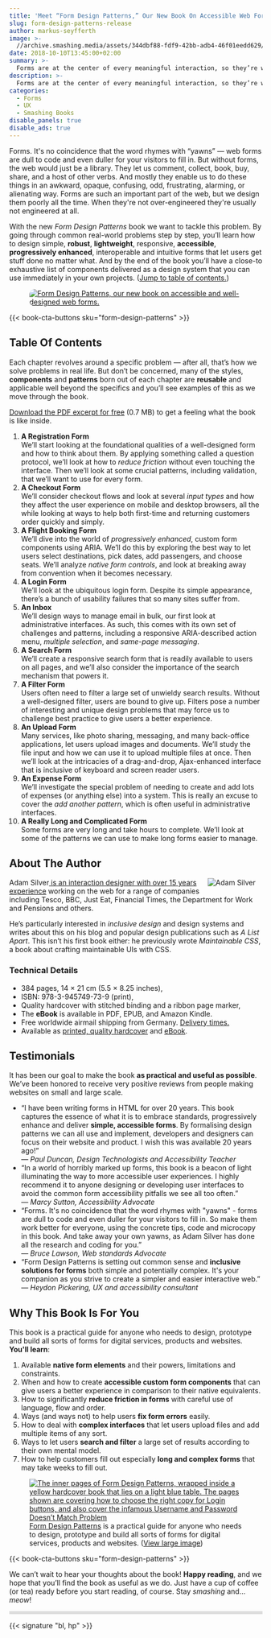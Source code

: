 ```yaml
---
title: 'Meet “Form Design Patterns,” Our New Book On Accessible Web Forms — Now Shipping!'
slug: form-design-patterns-release
author: markus-seyfferth
image: >-
  //archive.smashing.media/assets/344dbf88-fdf9-42bb-adb4-46f01eedd629/ae85bc12-6461-4233-9776-75ee3772f439/form-design-patterns-wooden-v4-large.jpg
date: 2018-10-10T13:45:00+02:00
summary: >-
  Forms are at the center of every meaningful interaction, so they’re worth getting a firm handle on. That’s why we published [Form Design Patterns](/printed-books/form-design-patterns/), a new printed book about accessible and well-designed web forms. [Jump to table of contents](#toc) or <a href="/printed-books/form-design-patterns/" data-product-sku="form-design-patterns" data-component="AddToCart" data-product-path="/printed-books/form-design-patterns/" data-silent="true">get the book right away</a>.
description: >-
  Forms are at the center of every meaningful interaction, so they’re worth getting a firm handle on. That’s why we published Form Design Patterns, a new printed book about accessible and well-designed web forms. 
categories:
  - Forms
  - UX
  - Smashing Books
disable_panels: true
disable_ads: true
---
```

Forms. It's no coincidence that the word rhymes with “yawns” — web forms are dull to code and even duller for your visitors to fill in. But without forms, the web would just be a library. They let us comment, collect, book, buy, share, and a host of other verbs. And mostly they enable us to do these things in an awkward, opaque, confusing, odd, frustrating, alarming, or alienating way. Forms are such an important part of the web, but we design them poorly all the time. When they're not over-engineered they're usually not engineered at all.

With the new *Form Design Patterns* book we want to tackle this problem. By going through common real-world problems step by step, you’ll learn how to design simple, **robust**, **lightweight**, responsive, **accessible**, **progressively enhanced**, interoperable and intuitive forms that let users get stuff done no matter what. And by the end of the book you’ll have a close-to exhaustive list of components delivered as a design system that you can use immediately in your own projects. ([Jump to table of contents.](#toc))

<figure id="get-the-book" class="article__image smb6__release">
	<a href="https://res.cloudinary.com/indysigner/image/upload/v1538656288/form-design-patterns-wooden-large_bqhcoq.jpg">
		<img style="border-radius: 11px" src="https://res.cloudinary.com/indysigner/image/upload/v1538399913/form-design-patterns-wooden-800_oxm2w5.jpg" sizes="100%" alt="Form Design Patterns, our new book on accessible and well-designed web forms.">
	</a>
</figure>

{{< book-cta-buttons sku="form-design-patterns" >}}

<!--

## About The Book

*Form Design Patterns* contains ten chapters ([&#8595; Table of Contents](#toc)). Each one represents a common real-world problem that we’ll solve together step by step. Design is just as much about asking (and understanding) questions, as it is about creating solutions. So we’ll spend time doing just that: discussing the problem, weighing up the options, and **creating technical solutions that are simple and inclusive**. 

Ultimately, the book is about <strong>understanding what users need</strong>. Users are people and people are different. So we’ll be considering multiple interaction modalities and how to help users work under situational (temporary or permanent) and environmental circumstances. We’ll be looking at every problem through an inclusive design lens. Because good design is inclusive.

-->

## Table Of Contents

Each chapter revolves around a specific problem — after all, that’s how we solve problems in real life. But don’t be concerned, many of the styles, **components** and **patterns** born out of each chapter are **reusable** and applicable well beyond the specifics and you’ll see examples of this as we move through the book.

[Download the PDF excerpt for free](https://smashingmagazine.com/provide/eBooks/form-design-patterns-excerpt.pdf) (0.7 MB) to get a feeling what the book is like inside.

1. **A Registration Form**  
We’ll start looking at the foundational qualities of a well-designed form and how to think about them. By applying something called a question protocol, we’ll look at how to _reduce friction_ without even touching the interface. Then we’ll look at some crucial patterns, including validation, that we’ll want to use for every form.
2. **A Checkout Form**  
We’ll consider checkout flows and look at several _input types_ and how they affect the user experience on mobile and desktop browsers, all the while looking at ways to help both first-time and returning customers order quickly and simply.
3. **A Flight Booking Form**  
We’ll dive into the world of _progressively enhanced_, custom form components using ARIA. We’ll do this by exploring the best way to let users select destinations, pick dates, add passengers, and choose seats. We’ll analyze _native form controls_, and look at breaking away from convention when it becomes necessary.
4. **A Login Form**  
We’ll look at the ubiquitous login form. Despite its simple appearance, there’s a bunch of usability failures that so many sites suffer from.
5. **An Inbox**  
We’ll design ways to manage email in bulk, our first look at administrative interfaces. As such, this comes with its own set of challenges and patterns, including a responsive ARIA-described action menu, _multiple selection_, and _same-page messaging_.
6. **A Search Form**  
We’ll create a responsive search form that is readily available to users on all pages, and we’ll also consider the importance of the search mechanism that powers it. 
7. **A Filter Form**  
Users often need to filter a large set of unwieldy search results. Without a well-designed filter, users are bound to give up. Filters pose a number of interesting and unique design problems that may force us to challenge best practice to give users a better experience.
8. **An Upload Form**  
Many services, like photo sharing, messaging, and many back-office applications, let users upload images and documents. We’ll study the file input and how we can use it to upload multiple files at once. Then we’ll look at the intricacies of a drag-and-drop, Ajax-enhanced interface that is inclusive of keyboard and screen reader users.
9. **An Expense Form**  
We’ll investigate the special problem of needing to create and add lots of expenses (or anything else) into a system. This is really an excuse to cover the _add another pattern_, which is often useful in administrative interfaces.
10. **A Really Long and Complicated Form**  
Some forms are very long and take hours to complete. We’ll look at some of the patterns we can use to make long forms easier to manage.

## About The Author

<p><a href="https://twitter.com/adambsilver"><img style="float: right; padding: 0 1em 1em 1em; max-width: 250px;" srcset="https://res.cloudinary.com/indysigner/image/fetch/f_auto,q_auto/w_400/https://archive.smashing.media/assets/344dbf88-fdf9-42bb-adb4-46f01eedd629/4e361b13-4407-4dac-83ed-a4c6138672db/adam-silver-round-large.png 150w,
                    https://res.cloudinary.com/indysigner/image/fetch/f_auto,q_auto/w_850/https://archive.smashing.media/assets/344dbf88-fdf9-42bb-adb4-46f01eedd629/4e361b13-4407-4dac-83ed-a4c6138672db/adam-silver-round-large.png 200w,
                    https://res.cloudinary.com/indysigner/image/fetch/f_auto,q_auto/w_1600/https://archive.smashing.media/assets/344dbf88-fdf9-42bb-adb4-46f01eedd629/4e361b13-4407-4dac-83ed-a4c6138672db/adam-silver-round-large.png 320w" src="https://res.cloudinary.com/indysigner/image/fetch/f_auto,q_auto/w_400/https://archive.smashing.media/assets/344dbf88-fdf9-42bb-adb4-46f01eedd629/4e361b13-4407-4dac-83ed-a4c6138672db/adam-silver-round-large.png" sizes="100vw" alt="Adam Silver" /></a>Adam Silver<a href="/author/adam-silver/"> is an interaction designer with over 15 years experience</a> working on the web for a range of companies including Tesco, BBC, Just Eat, Financial Times, the Department for Work and Pensions and others.</p>

He’s particularly interested in <em>inclusive design</em> and design systems and writes about this on his blog and popular design publications such as <em>A List Apart</em>. This isn’t his first book either: he previously wrote <em>Maintainable CSS</em>, a book about crafting maintainable UIs with CSS.

### Technical Details

*   <span class="small-caps">384</span> pages, <span class="small-caps">14</span> × <span class="small-caps">21</span> cm (<span class="small-caps">5.5</span> × <span class="small-caps">8.25</span> inches),
*   ISBN: <span class="small-caps">978-3-945749-73-9</span> (print),
*   Quality hardcover with stitched binding and a ribbon page marker,
*   The **eBook** is available in PDF, EPUB, and Amazon Kindle.
*   Free worldwide airmail shipping from Germany. [Delivery times.](https://www.smashingmagazine.com/delivery-times/)
*   Available as <a href="/printed-books/form-design-patterns/" data-product-sku="form-design-patterns" data-component="AddToCart" data-product-path="/printed-books/form-design-patterns/" data-silent="true">printed, quality hardcover</a> and <a href="/ebooks/form-design-patterns-ebook/"
    data-product-path="/ebooks/form-design-patterns-ebook/" 
    data-product-sku="form-design-patterns-ebook" 
    data-component="AddToCart" data-silent="true">eBook</a>.

## Testimonials

It has been our goal to make the book **as practical and useful as possible**. We’ve been honored to receive very positive reviews from people making websites on small and large scale.

- “I have been writing forms in HTML for over 20 years. This book captures the essence of what it is to embrace standards, progressively enhance and deliver **simple, accessible forms**. By formalising design patterns we can all use and implement, developers and designers can focus on their website and product. I wish this was available 20 years ago!”  
*&mdash; Paul Duncan, Design Technologists and Accessibility Teacher*
- “In a world of horribly marked up forms, this book is a beacon of light illuminating the way to more accessible user experiences. I highly recommend it to anyone designing or developing user interfaces to avoid the common form accessibility pitfalls we see all too often.”  
*&mdash; Marcy Sutton, Accessibility Advocate*
- “Forms. It's no coincidence that the word rhymes with "yawns" - forms are dull to code and even duller for your visitors to fill in. So make them work better for everyone, using the concrete tips, code and microcopy in this book. And take away your own yawns, as Adam Silver has done all the research and coding for you.”  
*&mdash; Bruce Lawson, Web standards Advocate*
- “Form Design Patterns is setting out common sense and **inclusive solutions for forms** both simple and potentially complex. It's your companion as you strive to create a simpler and easier interactive web.”  
*&mdash; Heydon Pickering, UX and accessibility consultant*

## Why This Book Is For You

This book is a practical guide for anyone who needs to design, prototype and build all sorts of forms for digital services, products and websites. **You'll learn**:

1. Available **native form elements** and their powers, limitations and constraints.
2. When and how to create **accessible custom form components** that can give users a better experience in comparison to their native equivalents.
3. How to significantly **reduce friction in forms** with careful use of language, flow and order.
4. Ways (and ways not) to help users **fix form errors** easily.
5. How to deal with **complex interfaces** that let users upload files and add multiple items of any sort.
6. Ways to let users **search and filter** a large set of results according to their own mental model.
7. How to help customers fill out especially **long and complex forms** that may take weeks to fill out.

<figure class="break-out"><a href="https://archive.smashing.media/assets/344dbf88-fdf9-42bb-adb4-46f01eedd629/82f76dcf-d83f-45ea-8783-c2a1ba194478/form-design-patterns-inner-pages-large.jpg"><img loading="lazy" decoding="async" src="https://archive.smashing.media/assets/344dbf88-fdf9-42bb-adb4-46f01eedd629/68322059-14ce-4930-8d7a-0e4a4f2ff9a2/form-design-patterns-inner-pages-1200.jpg" alt="The inner pages of Form Design Patterns, wrapped inside a yellow hardcover book that lies on a light blue table. The pages shown are covering how to choose the right copy for Login buttons, and also cover the infamous Username and Password Doesn’t Match Problem"></a><figcaption><a href="#toc">Form Design Patterns</a> is a practical guide for anyone who needs to design, prototype and build all sorts of forms for digital services, products and websites. (<a href="https://archive.smashing.media/assets/344dbf88-fdf9-42bb-adb4-46f01eedd629/52a6691e-92f8-4b8b-9cce-d0a5302b1484/form-design-patterns-inner-pages-large-light-blue.jpg">View large image</a>)</figcaption></figure>

{{< book-cta-buttons sku="form-design-patterns" >}}

<p style="border-bottom: 6px solid #ddd;padding-bottom: 1em;">We can’t wait to hear your thoughts about the book! <strong>Happy reading</strong>, and we hope that you’ll find the book as useful as we do. Just have a cup of coffee (or tea) ready before you start reading, of course. Stay <em>smashing</em> and... <em>meow</em>!</p>

{{< signature "bl, hp" >}}